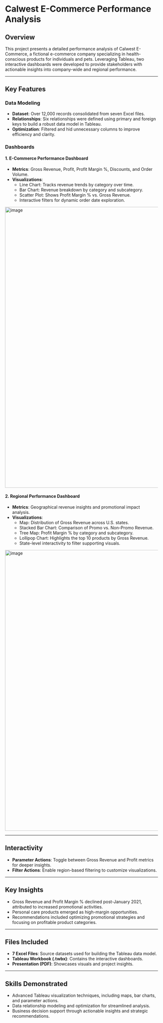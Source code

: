 # Calwest E-Commerce Performance Analysis

## Overview
This project presents a detailed performance analysis of Calwest E-Commerce, a fictional e-commerce company specializing in health-conscious products for individuals and pets. Leveraging Tableau, two interactive dashboards were developed to provide stakeholders with actionable insights into company-wide and regional performance.

---

## Key Features

### Data Modeling
- **Dataset**: Over 12,000 records consolidated from seven Excel files.
- **Relationships**: Six relationships were defined using primary and foreign keys to build a robust data model in Tableau.
- **Optimization**: Filtered and hid unnecessary columns to improve efficiency and clarity.

### Dashboards

#### 1. E-Commerce Performance Dashboard
- **Metrics**: Gross Revenue, Profit, Profit Margin %, Discounts, and Order Volume.
- **Visualizations**:
  - Line Chart: Tracks revenue trends by category over time.
  - Bar Chart: Revenue breakdown by category and subcategory.
  - Scatter Plot: Shows Profit Margin % vs. Gross Revenue.
  - Interactive filters for dynamic order date exploration.

<img width="926" alt="image" src="https://github.com/user-attachments/assets/73418578-62ca-4cb1-83c6-3565957a9883" />

#### 2. Regional Performance Dashboard
- **Metrics**: Geographical revenue insights and promotional impact analysis.
- **Visualizations**:
  - Map: Distribution of Gross Revenue across U.S. states.
  - Stacked Bar Chart: Comparison of Promo vs. Non-Promo Revenue.
  - Tree Map: Profit Margin % by category and subcategory.
  - Lollipop Chart: Highlights the top 10 products by Gross Revenue.
  - State-level interactivity to filter supporting visuals.

<img width="926" alt="image" src="https://github.com/user-attachments/assets/8ca4ae4b-eed9-47c2-850a-c57d2ec9028d" />

---

## Interactivity
- **Parameter Actions**: Toggle between Gross Revenue and Profit metrics for deeper insights.
- **Filter Actions**: Enable region-based filtering to customize visualizations.

---

## Key Insights
- Gross Revenue and Profit Margin % declined post-January 2021, attributed to increased promotional activities.
- Personal care products emerged as high-margin opportunities.
- Recommendations included optimizing promotional strategies and focusing on profitable product categories.

---

## Files Included
- **7 Excel Files**: Source datasets used for building the Tableau data model.
- **Tableau Workbook (.twbx)**: Contains the interactive dashboards.
- **Presentation (PDF)**: Showcases visuals and project insights.

---

## Skills Demonstrated
- Advanced Tableau visualization techniques, including maps, bar charts, and parameter actions.
- Data relationship modeling and optimization for streamlined analysis.
- Business decision support through actionable insights and strategic recommendations.
